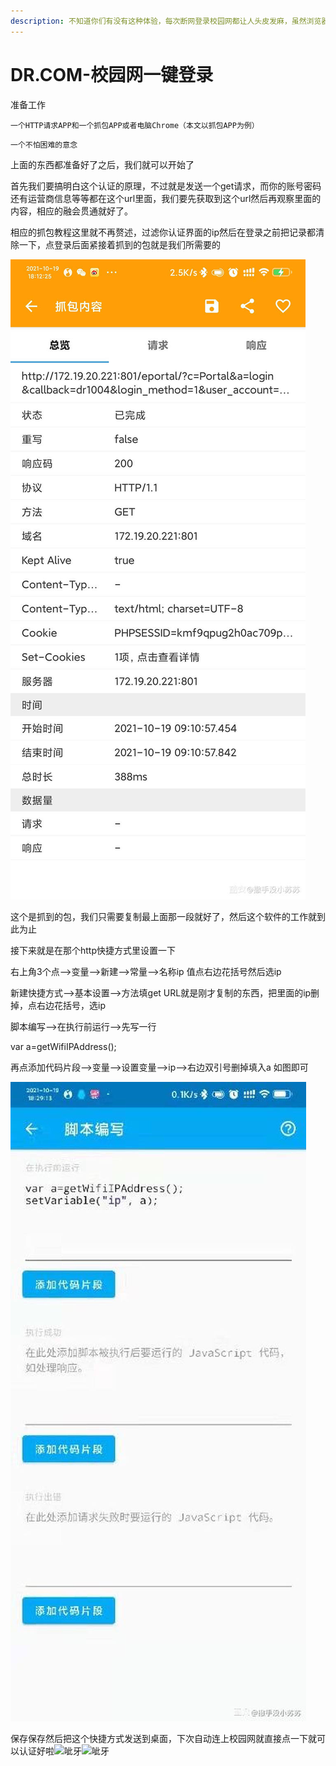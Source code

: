 ```yaml
---
description: 不知道你们有没有这种体验，每次断网登录校园网都让人头皮发麻，虽然浏览器可以记住密码，但是还是要点登录，这篇教程就是专为懒人而生的，一起来看看吧
---
```


# DR.COM-校园网一键登录

准备工作

&#x20;`一个HTTP请求APP和一个抓包APP或者电脑Chrome（本文以抓包APP为例）`

&#x20;`一个不怕困难的意念`

上面的东西都准备好了之后，我们就可以开始了

首先我们要搞明白这个认证的原理，不过就是发送一个get请求，而你的账号密码还有运营商信息等等都在这个url里面，我们要先获取到这个url然后再观察里面的内容，相应的融会贯通就好了。

相应的抓包教程这里就不再赘述，过滤你认证界面的ip然后在登录之前把记录都清除一下，点登录后面紧接着抓到的包就是我们所需要的

![](<.gitbook/assets/image (1).png>)

这个是抓到的包，我们只需要复制最上面那一段就好了，然后这个软件的工作就到此为止

接下来就是在那个http快捷方式里设置一下

右上角3个点-->变量-->新建-->常量-->名称ip 值点右边花括号然后选ip

新建快捷方式-->基本设置-->方法填get URL就是刚才复制的东西，把里面的ip删掉，点右边花括号，选ip

脚本编写-->在执行前运行-->先写一行

var a=getWifiIPAddress();

再点添加代码片段-->变量-->设置变量-->ip-->右边双引号删掉填入a 如图即可

![](<.gitbook/assets/image (2).png>)

保存保存然后把这个快捷方式发送到桌面，下次自动连上校园网就直接点一下就可以认证好啦![呲牙](http://static.coolapk.com/emoticons/v9/coolapk\_emotion\_3\_ciya.png)![呲牙](http://static.coolapk.com/emoticons/v9/coolapk\_emotion\_3\_ciya.png)
